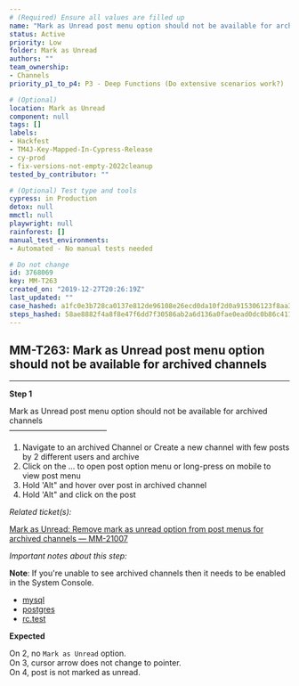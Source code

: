 ```yaml
---
# (Required) Ensure all values are filled up
name: "Mark as Unread post menu option should not be available for archived channels"
status: Active
priority: Low
folder: Mark as Unread
authors: ""
team_ownership: 
- Channels
priority_p1_to_p4: P3 - Deep Functions (Do extensive scenarios work?)

# (Optional)
location: Mark as Unread
component: null
tags: []
labels: 
- Hackfest
- TM4J-Key-Mapped-In-Cypress-Release
- cy-prod
- fix-versions-not-empty-2022cleanup
tested_by_contributor: ""

# (Optional) Test type and tools
cypress: in Production
detox: null
mmctl: null
playwright: null
rainforest: []
manual_test_environments: 
- Automated - No manual tests needed

# Do not change
id: 3768069
key: MM-T263
created_on: "2019-12-27T20:26:19Z"
last_updated: ""
case_hashed: a1fc0e3b728ca0137e812de96108e26ecd0da10f2d0a915306123f8aa34d7f429d41119cc96a1146899b8f08f7fdbf50
steps_hashed: 58ae8882f4a8f8e47f6dd7f30586ab2a6d136a0fae0ead0dc0b86c41142f399ee75de03987bc5ceb5c74cce86e75ac04
---
```


<!-- (Auto-generated) Based on frontmatter's "key" and "name" -->

## MM-T263: Mark as Unread post menu option should not be available for archived channels

---

**Step 1**

Mark as Unread post menu option should not be available for archived channels\
–––––––––––––––––––––––––

1. Navigate to an archived Channel or Create a new channel with few posts by 2 different users and archive
2. Click on the ... to open post option menu or long-press on mobile to view post menu
3. Hold 'Alt" and hover over post in archived channel
4. Hold 'Alt" and click on the post

_Related ticket(s):_

[Mark as Unread: Remove mark as unread option from post menus for archived channels — MM-21007](https://mattermost.atlassian.net/browse/MM-21007)

_Important notes about this step:_

**Note**: If you're unable to see archived channels then it needs to be enabled in the System Console.

- [mysql](https://mysql.test.mattermost.com/admin_console/site_config/users_and_teams)
- [postgres](https://postgres.test.mattermost.com/admin_console/site_config/users_and_teams)
- [rc.test](https://rc.test.mattermost.com/admin_console/site_config/users_and_teams)

**Expected**

On 2, no `Mark as Unread` option.\
On 3, cursor arrow does not change to pointer.\
On 4, post is not marked as unread.
